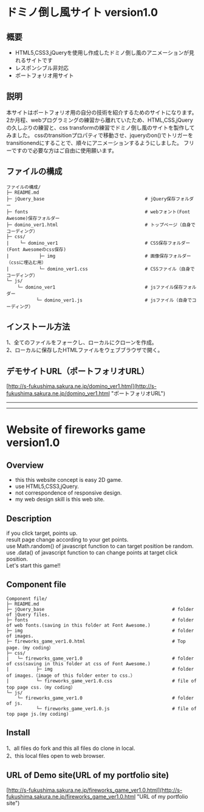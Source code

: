 # ドミノ倒し風サイト version1.0
## 概要
* HTML5,CSS3,jQueryを使用し作成したドミノ倒し風のアニメーションが見れるサイトです
* レスポンシブル非対応
* ポートフォリオ用サイト
## 説明
本サイトはポートフォリオ用の自分の技術を紹介するためのサイトになります。   
2か月程、webプログラミングの練習から離れていたため、HTML,CSS,jQueryの久しぶりの練習と、css transformの練習でドミノ倒し風のサイトを製作してみました。
cssのtransitionプロパティで移動させ、jqueryのon()でトリガーをtransitionendにすることで、順々にアニメーションするようにしました。
フリーですので必要な方はご自由に使用願います。   
## ファイルの構成
```
ファイルの構成/
├─ README.md
├─ jQuery_base                                     # jQuery保存フォルダー
├─ fonts                                           # webフォント(Font Awesome)保存フォルダー
├─ domino_ver1.html                                # トップページ（自身でコーディング）
├─ css/
|    └─ domino_ver1                                # CSS保存フォルダー(Font Awesomeのcss保存)
|           ├─ img                                 # 画像保存フォルダー（cssに埋込む用）
|           └─ domino_ver1.css                     # CSSファイル（自身でコーディング）
└─ js/
    └─ domino_ver1                                 # jsファイル保存フォルダー
           └─ domino_ver1.js                       # jsファイル（自身でコーディング）   
```
## インストール方法
1、全てのファイルをフォークし、ローカルにクローンを作成。  
2、ローカルに保存したHTMLファイルをウェブブラウザで開く。  
## デモサイトURL（ポートフォリオURL）
[http://s-fukushima.sakura.ne.jp/domino_ver1.html](http://s-fukushima.sakura.ne.jp/domino_ver1.html "ポートフォリオURL")

***
***

# Website of fireworks game version1.0
## Overview
* this this website concept is easy 2D game.
* use HTML5,CSS3,jQuery.
* not correspondence of responsive design.
* my web design skill is this web site.
## Description
if you click target, points up.  
result page change according to your get points.  
use Math.random() of javascript function to can target position be random.  
use .data() of javascript function to can change points at target click position.  
Let's start this game!!
## Component file
```
Component file/
├─ README.md
├─ jQuery_base                                               # folder of jQuery files.
├─ fonts                                                     # folder of web fonts.(saving in this folder at Font Awesome.)
├─ img                                                       # folder of images. 
├─ fireworks_game_ver1.0.html                                # Top page.（my coding）
├─ css/
|   └─ fireworks_game_ver1.0                                 # folder of css(saving in this folder at css of Font Awesome.)
|          ├─ img                                            # folder of images.（image of this folder enter to css.）
|          └─ fireworks_game_ver1.0.css                      # file of top page css.（my coding）
└─ js/
    └─ fireworks_game_ver1.0                                 # folder of js.
           └─ fireworks_game_ver1.0.js                       # file of top page js.(my coding)
```
## Install
1、all files do fork and this all files do clone in local.  
2、this local files open to web browser.  
## URL of Demo site(URL of my portfolio site)
[http://s-fukushima.sakura.ne.jp/fireworks_game_ver1.0.html](http://s-fukushima.sakura.ne.jp/fireworks_game_ver1.0.html "URL of my portfolio site")
